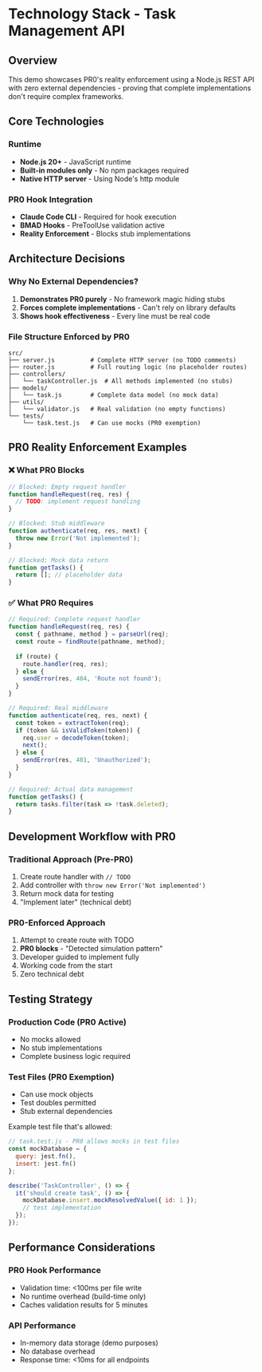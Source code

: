 # Technology Stack - Task Management API

## Overview
This demo showcases PR0's reality enforcement using a Node.js REST API with zero external dependencies - proving that complete implementations don't require complex frameworks.

## Core Technologies

### Runtime
- **Node.js 20+** - JavaScript runtime
- **Built-in modules only** - No npm packages required
- **Native HTTP server** - Using Node's http module

### PR0 Hook Integration
- **Claude Code CLI** - Required for hook execution
- **BMAD Hooks** - PreToolUse validation active
- **Reality Enforcement** - Blocks stub implementations

## Architecture Decisions

### Why No External Dependencies?
1. **Demonstrates PR0 purely** - No framework magic hiding stubs
2. **Forces complete implementations** - Can't rely on library defaults
3. **Shows hook effectiveness** - Every line must be real code

### File Structure Enforced by PR0
```
src/
├── server.js          # Complete HTTP server (no TODO comments)
├── router.js          # Full routing logic (no placeholder routes)
├── controllers/       
│   └── taskController.js  # All methods implemented (no stubs)
├── models/
│   └── task.js        # Complete data model (no mock data)
├── utils/
│   └── validator.js   # Real validation (no empty functions)
└── tests/
    └── task.test.js   # Can use mocks (PR0 exemption)
```

## PR0 Reality Enforcement Examples

### ❌ What PR0 Blocks
```javascript
// Blocked: Empty request handler
function handleRequest(req, res) {
  // TODO: implement request handling
}

// Blocked: Stub middleware
function authenticate(req, res, next) {
  throw new Error('Not implemented');
}

// Blocked: Mock data return
function getTasks() {
  return []; // placeholder data
}
```

### ✅ What PR0 Requires
```javascript
// Required: Complete request handler
function handleRequest(req, res) {
  const { pathname, method } = parseUrl(req);
  const route = findRoute(pathname, method);
  
  if (route) {
    route.handler(req, res);
  } else {
    sendError(res, 404, 'Route not found');
  }
}

// Required: Real middleware
function authenticate(req, res, next) {
  const token = extractToken(req);
  if (token && isValidToken(token)) {
    req.user = decodeToken(token);
    next();
  } else {
    sendError(res, 401, 'Unauthorized');
  }
}

// Required: Actual data management
function getTasks() {
  return tasks.filter(task => !task.deleted);
}
```

## Development Workflow with PR0

### Traditional Approach (Pre-PR0)
1. Create route handler with `// TODO`
2. Add controller with `throw new Error('Not implemented')`  
3. Return mock data for testing
4. "Implement later" (technical debt)

### PR0-Enforced Approach
1. Attempt to create route with TODO
2. **PR0 blocks** - "Detected simulation pattern"
3. Developer guided to implement fully
4. Working code from the start
5. Zero technical debt

## Testing Strategy

### Production Code (PR0 Active)
- No mocks allowed
- No stub implementations
- Complete business logic required

### Test Files (PR0 Exemption)
- Can use mock objects
- Test doubles permitted
- Stub external dependencies

Example test file that's allowed:
```javascript
// task.test.js - PR0 allows mocks in test files
const mockDatabase = {
  query: jest.fn(),
  insert: jest.fn()
};

describe('TaskController', () => {
  it('should create task', () => {
    mockDatabase.insert.mockResolvedValue({ id: 1 });
    // test implementation
  });
});
```

## Performance Considerations

### PR0 Hook Performance
- Validation time: <100ms per file write
- No runtime overhead (build-time only)
- Caches validation results for 5 minutes

### API Performance  
- In-memory data storage (demo purposes)
- No database overhead
- Response time: <10ms for all endpoints